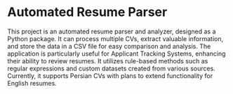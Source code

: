 # Automated Resume Parser
This project is an automated resume parser and analyzer, designed as a Python package. It can process multiple CVs, extract valuable information, and store the data in a CSV file for easy comparison and analysis. The application is particularly useful for Applicant Tracking Systems, enhancing their ability to review resumes. It utilizes rule-based methods such as regular expressions and custom datasets created from various sources. Currently, it supports Persian CVs with plans to extend functionality for English resumes.
